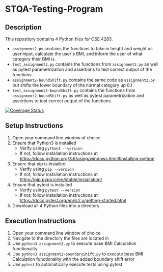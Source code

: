 # STQA-Testing-Program

## Description  
This repository contains 4 Python files for CSE 4283.  
* `assignment2.py` contains the functions to take in height and weight as user input, calculate the user's BMI, and inform the user of what category their BMI is.  
* `test_assignment2.py` contains the functions from `assignment2.py` as well as pytest parametrization and assertions to test correct output of the functions.
* `assignment2-boundShift.py` contains the same code as `assignment2.py` but shifts the lower boundary of the normal category up 0.1
* `test_assignment2-boundShift.py` contains the functions from `assignment2-boundShift.py` as well as pytest parametrization and assertions to test correct output of the functions.

[![Coverage Status](https://coveralls.io/repos/github/RachelEJ/STQA-Testing-Program/badge.svg?branch=main)](https://coveralls.io/github/RachelEJ/STQA-Testing-Program?branch=main)

## Setup Instructions  
1. Open your command line window of choice  
2. Ensure that Python3 is installed  
    - Verify using `python3 --version`  
    - If not, follow installation instructions at https://docs.python.org/3.6/using/windows.html#installing-python  
3. Ensure that pip is installed  
    - Verify using `pip --version`  
    - If not, follow installation instructions at https://pip.pypa.io/en/stable/installation/  
4. Ensure that pytest is installed  
    - Verify using `pytest --version`  
    - If not, follow installation instructions at https://docs.pytest.org/en/6.2.x/getting-started.html  
5. Download all 4 Python files into a directory

## Execution Instructions
1. Open your command line window of choice
2. Navigate to the directory the files are located in
3. Use `python3 assignment2.py` to execute base BMI Calculation functionality
4. Use `python3 assignment2-boundaryShift.py` to execute base BMI Calculation functionality with the added boundary shift error 
5. Use `pytest` to automatically execute tests using pytest
